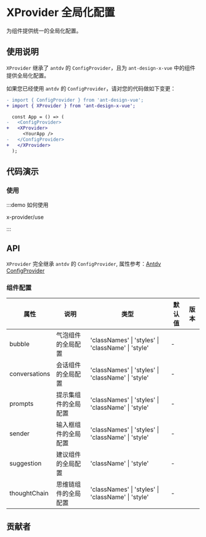 # XProvider 全局化配置

为组件提供统一的全局化配置。

## 使用说明

`XProvider` 继承了 `antdv` 的 `ConfigProvider`，且为 `ant-design-x-vue` 中的组件提供全局化配置。

如果您已经使用 `antdv` 的 `ConfigProvider`，请对您的代码做如下变更：

```diff
- import { ConfigProvider } from 'ant-design-vue';
+ import { XProvider } from 'ant-design-x-vue';

  const App = () => (
-   <ConfigProvider>
+   <XProvider>
      <YourApp />
-   </ConfigProvider>
+   </XProvider>
  );
```

## 代码演示

### 使用

:::demo 如何使用

x-provider/use

:::

## API

`XProvider` 完全继承 `antdv` 的 `ConfigProvider`, 属性参考：[Antdv ConfigProvider](https://www.antdv.com/components/config-provider-cn#api)

### 组件配置

| 属性 | 说明 | 类型 | 默认值 | 版本 |
| --- | --- | --- | --- | --- |
| bubble | 气泡组件的全局配置 | 'classNames' \| 'styles' \| 'className' \| 'style' | - |  |
| conversations | 会话组件的全局配置 | 'classNames' \| 'styles' \| 'className' \| 'style' | - |  |
| prompts | 提示集组件的全局配置 | 'classNames' \| 'styles' \| 'className' \| 'style' | - |  |
| sender | 输入框组件的全局配置 | 'classNames' \| 'styles' \| 'className' \| 'style' | - |  |
| suggestion | 建议组件的全局配置 | 'className' \| 'style' | - |  |
| thoughtChain | 思维链组件的全局配置 | 'classNames' \| 'styles' \| 'className' \| 'style' | - |  |
## 贡献者

<doc-contributors component-name="x-provider" :max-count="50" :show-view-all="true" />
